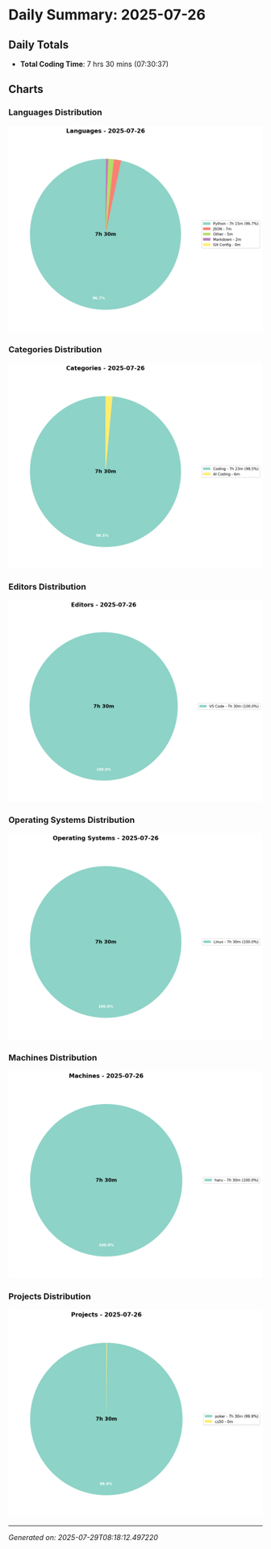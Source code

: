 # Daily Summary: 2025-07-26

## Daily Totals
- **Total Coding Time**: 7 hrs 30 mins (07:30:37)

## Charts

### Languages Distribution
![Languages](/charts/languages_-_2025-07-26.png)

### Categories Distribution
![Categories](/charts/categories_-_2025-07-26.png)

### Editors Distribution
![Editors](/charts/editors_-_2025-07-26.png)

### Operating Systems Distribution
![Operating Systems](/charts/operating_systems_-_2025-07-26.png)

### Machines Distribution
![Machines](/charts/machines_-_2025-07-26.png)

### Projects Distribution
![Projects](/charts/projects_-_2025-07-26.png)

---
*Generated on: 2025-07-29T08:18:12.497220*
